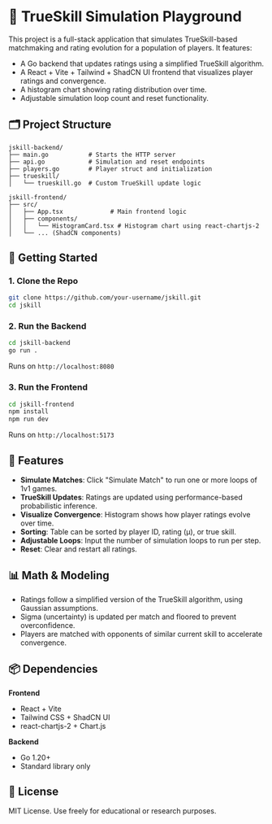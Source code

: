 # 🧠 TrueSkill Simulation Playground

This project is a full-stack application that simulates TrueSkill-based matchmaking and rating evolution for a population of players. It features:

- A Go backend that updates ratings using a simplified TrueSkill algorithm.
- A React + Vite + Tailwind + ShadCN UI frontend that visualizes player ratings and convergence.
- A histogram chart showing rating distribution over time.
- Adjustable simulation loop count and reset functionality.

## 🗂 Project Structure

```
jskill-backend/
├── main.go           # Starts the HTTP server
├── api.go            # Simulation and reset endpoints
├── players.go        # Player struct and initialization
├── trueskill/
│   └── trueskill.go  # Custom TrueSkill update logic

jskill-frontend/
├── src/
│   ├── App.tsx             # Main frontend logic
│   ├── components/
│   │   └── HistogramCard.tsx # Histogram chart using react-chartjs-2
│   └── ... (ShadCN components)
```

## 🚀 Getting Started

### 1. Clone the Repo

```bash
git clone https://github.com/your-username/jskill.git
cd jskill
```

### 2. Run the Backend

```bash
cd jskill-backend
go run .
```

Runs on `http://localhost:8080`

### 3. Run the Frontend

```bash
cd jskill-frontend
npm install
npm run dev
```

Runs on `http://localhost:5173`

## 🔢 Features

- **Simulate Matches**: Click "Simulate Match" to run one or more loops of 1v1 games.
- **TrueSkill Updates**: Ratings are updated using performance-based probabilistic inference.
- **Visualize Convergence**: Histogram shows how player ratings evolve over time.
- **Sorting**: Table can be sorted by player ID, rating (μ), or true skill.
- **Adjustable Loops**: Input the number of simulation loops to run per step.
- **Reset**: Clear and restart all ratings.

## 📊 Math & Modeling

- Ratings follow a simplified version of the TrueSkill algorithm, using Gaussian assumptions.
- Sigma (uncertainty) is updated per match and floored to prevent overconfidence.
- Players are matched with opponents of similar current skill to accelerate convergence.

## 📦 Dependencies

**Frontend**

- React + Vite
- Tailwind CSS + ShadCN UI
- react-chartjs-2 + Chart.js

**Backend**

- Go 1.20+
- Standard library only

## 📝 License

MIT License. Use freely for educational or research purposes.